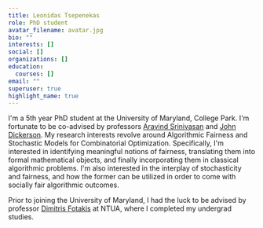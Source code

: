 ```yaml
---
title: Leonidas Tsepenekas
role: PhD student
avatar_filename: avatar.jpg
bio: ""
interests: []
social: []
organizations: []
education:
  courses: []
email: ""
superuser: true
highlight_name: true
---
```

I'm a 5th year PhD student at the University of Maryland, College Park. I'm fortunate to be co-advised by professors [Aravind Srinivasan](https://www.cs.umd.edu/~srin/) and [John Dickerson](http://jpdickerson.com/). My research interests revolve around Algorithmic Fairness and Stochastic Models for Combinatorial Optimization. Specifically, I'm interested in identifying meaningful notions of fairness, translating them into formal mathematical objects, and finally incorporating them in classical algorithmic problems. I'm also interested in the interplay of stochasticity and fairness, and how the former can be utilized in order to come with socially fair algorithmic outcomes.

Prior to joining the University of Maryland, I had the luck to be advised by professor [Dimitris Fotakis](http://www.softlab.ntua.gr/~fotakis/) at NTUA, where I completed my undergrad studies.